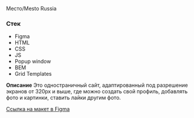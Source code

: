 Место/Mesto Russia

### Стек

* Figma
* HTML
* CSS
* JS
* Popup window
* BEM
* Grid Templates

**Описание**
Это одностраничный сайт, адаптированный под разрешение экранов от 320px и выше, где можно создать свой профиль, добавлять фото и картинки, ставить лайки другим фото.

[Ссылка на макет в Figma](https://www.figma.com/file/2cn9N9jSkmxD84oJik7xL7/JavaScript.-Sprint-4?node-id=0%3A1)

